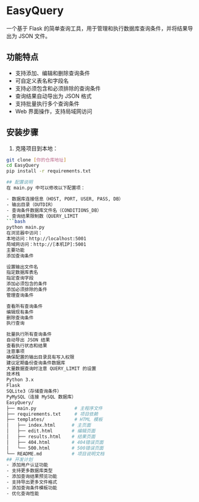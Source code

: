# EasyQuery

一个基于 Flask 的简单查询工具，用于管理和执行数据库查询条件，并将结果导出为 JSON 文件。

## 功能特点

- 支持添加、编辑和删除查询条件
- 可自定义表名和字段名
- 支持必须包含和必须排除的查询条件
- 查询结果自动导出为 JSON 格式
- 支持批量执行多个查询条件
- Web 界面操作，支持局域网访问

## 安装步骤

1. 克隆项目到本地：
```bash
git clone [你的仓库地址]
cd EasyQuery
pip install -r requirements.txt

## 配置说明
在 main.py 中可以修改以下配置项：

- 数据库连接信息（HOST, PORT, USER, PASS, DB）
- 输出目录（OUTDIR）
- 查询条件数据库文件名（CONDITIONS_DB）
- 查询结果限制数（QUERY_LIMIT
```bash
python main.py
在浏览器中访问：
本地访问：http://localhost:5001
局域网访问：http://[本机IP]:5001
主要功能
添加查询条件

设置输出文件名
指定数据库表名
指定查询字段
添加必须包含的条件
添加必须排除的条件
管理查询条件

查看所有查询条件
编辑现有条件
删除查询条件
执行查询

批量执行所有查询条件
自动导出 JSON 结果
查看执行状态和结果
注意事项
确保配置的输出目录具有写入权限
建议定期备份查询条件数据库
大量数据查询时注意 QUERY_LIMIT 的设置
技术栈
Python 3.x
Flask
SQLite3（存储查询条件）
PyMySQL（连接 MySQL 数据库）
EasyQuery/
├── main.py              # 主程序文件
├── requirements.txt     # 项目依赖
├── templates/           # HTML 模板
│   ├── index.html      # 主页面
│   ├── edit.html       # 编辑页面
│   ├── results.html    # 结果页面
│   ├── 404.html        # 404错误页面
│   └── 500.html        # 500错误页面
└── README.md           # 项目说明文档
## 开发计划
- 添加用户认证功能
- 支持更多数据库类型
- 添加查询结果预览功能
- 支持导出更多文件格式
- 添加查询条件模板功能
- 优化查询性能